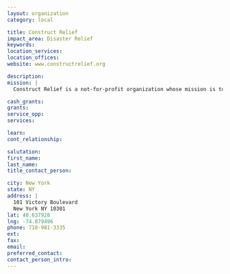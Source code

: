 ```yaml
---
layout: organization
category: local

title: Construct Relief
impact_area: Disaster Relief
keywords: 
location_services: 
location_offices: 
website: www.constructrelief.org

description: 
mission: |
  Construct Relief is a not-for-profit organization whose mission is to lead the reconstruction efforts of Staten Island homes affected by Hurricane Sandy. The organization was initiated immediately after the storm to provide construction finance, management and fundraising efforts for the Staten Island, NY community. It will also serve as a hub where New York City building and design companies and professionals can register to volunteer their services or materials.

cash_grants: 
grants: 
service_opp: 
services: 

learn: 
cont_relationship: 

salutation: 
first_name: 
last_name: 
title_contact_person: 

city: New York
state: NY
address: |
  101 Victory Boulevard  
  New York NY 10301
lat: 40.637928
lng: -74.079496
phone: 718-981-3335
ext: 
fax: 
email: 
preferred_contact: 
contact_person_intro: 
---
```

